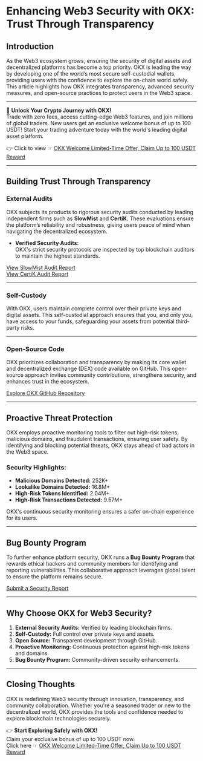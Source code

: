 # Enhancing Web3 Security with OKX: Trust Through Transparency

## Introduction

As the Web3 ecosystem grows, ensuring the security of digital assets and decentralized platforms has become a top priority. OKX is leading the way by developing one of the world’s most secure self-custodial wallets, providing users with the confidence to explore the on-chain world safely. This article highlights how OKX integrates transparency, advanced security measures, and open-source practices to protect users in the Web3 space.

---

🚀 **Unlock Your Crypto Journey with OKX!**  
Trade with zero fees, access cutting-edge Web3 features, and join millions of global traders. New users get an exclusive welcome bonus of up to 100 USDT! Start your trading adventure today with the world's leading digital asset platform.

👉 Click to view ☞ [OKX Welcome Limited-Time Offer, Claim Up to 100 USDT Reward](https://bit.ly/OKXe)

---

## Building Trust Through Transparency

### External Audits
OKX subjects its products to rigorous security audits conducted by leading independent firms such as **SlowMist** and **CertiK**. These evaluations ensure the platform’s reliability and robustness, giving users peace of mind when navigating the decentralized ecosystem.

- **Verified Security Audits:**  
  OKX's strict security protocols are inspected by top blockchain auditors to maintain the highest standards.

[View SlowMist Audit Report](https://tr.okx.com/en/help/web3-security-audit-reports)  
[View CertiK Audit Report](https://tr.okx.com/en/help/web3-security-audit-reports)

---

### Self-Custody
With OKX, users maintain complete control over their private keys and digital assets. This self-custodial approach ensures that you, and only you, have access to your funds, safeguarding your assets from potential third-party risks.

---

### Open-Source Code
OKX prioritizes collaboration and transparency by making its core wallet and decentralized exchange (DEX) code available on GitHub. This open-source approach invites community contributions, strengthens security, and enhances trust in the ecosystem.

[Explore OKX GitHub Repository](https://github.com/okx)

---

## Proactive Threat Protection

OKX employs proactive monitoring tools to filter out high-risk tokens, malicious domains, and fraudulent transactions, ensuring user safety. By identifying and blocking potential threats, OKX stays ahead of bad actors in the Web3 space.

### Security Highlights:
- **Malicious Domains Detected:** 252K+  
- **Lookalike Domains Detected:** 16.8M+  
- **High-Risk Tokens Identified:** 2.04M+  
- **High-Risk Transactions Detected:** 9.57M+  

OKX's continuous security monitoring ensures a safer on-chain experience for its users.

---

## Bug Bounty Program

To further enhance platform security, OKX runs a **Bug Bounty Program** that rewards ethical hackers and community members for identifying and reporting vulnerabilities. This collaborative approach leverages global talent to ensure the platform remains secure.

[Submit a Security Report](https://hackerone.com/okg)

---

## Why Choose OKX for Web3 Security?

1. **External Security Audits:** Verified by leading blockchain firms.  
2. **Self-Custody:** Full control over private keys and assets.  
3. **Open Source:** Transparent development through GitHub.  
4. **Proactive Monitoring:** Continuous protection against high-risk tokens and domains.  
5. **Bug Bounty Program:** Community-driven security enhancements.

---

## Closing Thoughts

OKX is redefining Web3 security through innovation, transparency, and community collaboration. Whether you're a seasoned trader or new to the decentralized world, OKX provides the tools and confidence needed to explore blockchain technologies securely.

👉 **Start Exploring Safely with OKX!**  
Claim your exclusive bonus of up to 100 USDT now.  
Click here ☞ [OKX Welcome Limited-Time Offer, Claim Up to 100 USDT Reward](https://bit.ly/OKXe)
